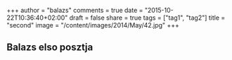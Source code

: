 +++
author = "balazs"
comments = true
date = "2015-10-22T10:36:40+02:00"
draft = false
share = true
tags = ["tag1", "tag2"]
title = "second"
image = "/content/images/2014/May/42.jpg"
+++

## Balazs elso posztja